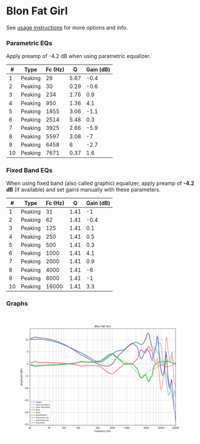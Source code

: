 # Blon Fat Girl
See [usage instructions](https://github.com/jaakkopasanen/AutoEq#usage) for more options and info.

### Parametric EQs
Apply preamp of -4.2 dB when using parametric equalizer.

|   # | Type    |   Fc (Hz) |    Q |   Gain (dB) |
|-----|---------|-----------|------|-------------|
|   1 | Peaking |        26 | 5.67 |        -0.4 |
|   2 | Peaking |        30 | 0.29 |        -0.6 |
|   3 | Peaking |       234 | 1.76 |         0.9 |
|   4 | Peaking |       950 | 1.36 |         4.1 |
|   5 | Peaking |      1855 | 3.06 |        -1.1 |
|   6 | Peaking |      2514 | 5.48 |         0.3 |
|   7 | Peaking |      3925 | 2.66 |        -5.9 |
|   8 | Peaking |      5597 | 3.08 |        -7   |
|   9 | Peaking |      6458 | 6    |        -2.7 |
|  10 | Peaking |      7671 | 0.37 |         1.6 |

### Fixed Band EQs
When using fixed band (also called graphic) equalizer, apply preamp of **-4.2 dB** (if available) and set gains manually with these parameters.

|   # | Type    |   Fc (Hz) |    Q |   Gain (dB) |
|-----|---------|-----------|------|-------------|
|   1 | Peaking |        31 | 1.41 |        -1   |
|   2 | Peaking |        62 | 1.41 |        -0.4 |
|   3 | Peaking |       125 | 1.41 |         0.1 |
|   4 | Peaking |       250 | 1.41 |         0.5 |
|   5 | Peaking |       500 | 1.41 |         0.3 |
|   6 | Peaking |      1000 | 1.41 |         4.1 |
|   7 | Peaking |      2000 | 1.41 |         0.9 |
|   8 | Peaking |      4000 | 1.41 |        -6   |
|   9 | Peaking |      8000 | 1.41 |        -1   |
|  10 | Peaking |     16000 | 1.41 |         3.3 |

### Graphs
![](./Blon%20Fat%20Girl.png)
